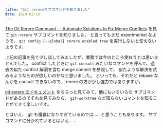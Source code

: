 ```yaml
---
title: "Git rerereサブコマンドを知りました"
date: 2020-02-16
---
```


[The Git Rerere Command — Automate Solutions to Fix Merge Conflicts](https://levelup.gitconnected.com/the-git-rerere-command-automate-solutions-to-fix-merge-conflicts-d501a9ab9007)
を見て `git-rerere` サブコマンドを知りました。
と言ってもまだ experimental なようで、 `git config [--global] rerere.enabled true` を実行しないと使えないようです。

上記の記事を見て少し試してみましたが、業務では今のところ使おうとは思いませんでした。
conflict したときに `git consult` みたいなコマンドを呼んで、過去の似た conflict 解消を含む merge commit を参照して、
似たような解決を試みるようなものが欲しいのかなと思いました。
といっても、それだと rebase なんかを consult できないので、 rerere の方が少し強力ではありますが。

[git-rerere のドキュメント](https://git-scm.com/docs/git-rerere) をちらっと見てみて、他にもいろいろな
サブコマンドがあるのでそれを見てみたら、 `git-worktree` など知らないコマンドを知ることができて楽しいです。

とはいえ、 git も複雑になりすぎているのでは……と思うこともあります。
サブコマンドに分かれているとはいえ……
